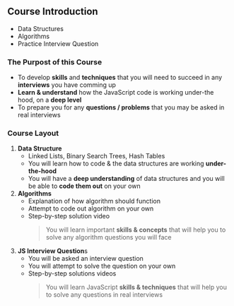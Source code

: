 ## Course Introduction

- Data Structures
- Algorithms
- Practice Interview Question

### The Purpost of this Course

- To develop **skills** and **techniques** that you will need to succeed in any **interviews** you have comming up
- **Learn & understand** how the JavaScript code is working under-the hood, on a **deep level**
- To prepare you for any **questions / problems** that you may be asked in real interviews

### Course Layout

1. **Data Structure**
   - Linked Lists, Binary Search Trees, Hash Tables
   - You will learn how to code & the data structures are working **under-the-hood**
   - You will have a **deep understanding** of data structures and you will be able to **code them out** on your own
2. **Algorithms**
   - Explanation of how algorithm should function
   - Attempt to code out algorithm on your own
   - Step-by-step solution video
     > You will learn important **skills & concepts** that will help you to solve any algorithm questions you will face
3. **JS Interview Question**s
   - You will be asked an interview question
   - You will attempt to solve the question on your own
   - Step-by-step solutions videos
     > You will learn JavaScript **skills & techniques** that will help you to solve any questions in real interviews
